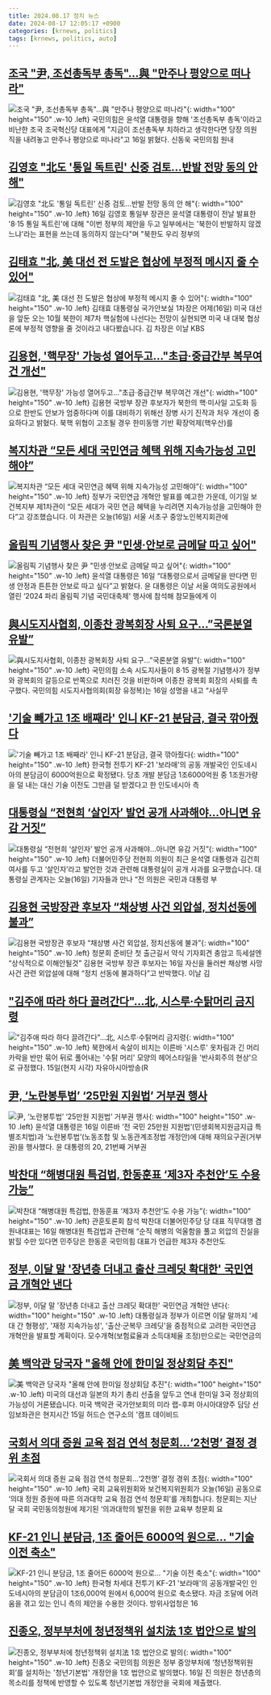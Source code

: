 ```yaml
---
title: 2024.08.17 정치 뉴스
date: 2024-08-17 12:05:17 +0900
categories: [krnews, politics]
tags: [krnews, politics, auto]
---
```

## [조국 "尹, 조선총독부 총독"…與 "만주나 평양으로 떠나라"](https://n.news.naver.com/mnews/article/015/0005022373)

![조국 "尹, 조선총독부 총독"…與 "만주나 평양으로 떠나라"](https://mimgnews.pstatic.net/image/origin/015/2024/08/16/5022373.jpg?type=nf220_150){: width="100" height="150" .w-10 .left}
국민의힘은 윤석열 대통령을 향해 '조선총독부 총독'이라고 비난한 조국 조국혁신당 대표에게 "지금이 조선총독부 치하라고 생각한다면 당장 의원직을 내려놓고 만주나 평양으로 떠나라"고 16일 밝혔다. 신동욱 국민의힘 원내

## [김영호 "北도 '통일 독트린' 신중 검토…반발 전망 동의 안 해"](https://n.news.naver.com/mnews/article/025/0003380231)

![김영호 "北도 '통일 독트린' 신중 검토…반발 전망 동의 안 해"](https://mimgnews.pstatic.net/image/origin/025/2024/08/16/3380231.jpg?type=nf220_150){: width="100" height="150" .w-10 .left}
16일 김영호 통일부 장관은 윤석열 대통령이 전날 발표한 '8·15 통일 독트린'에 대해 "이번 정부의 제안을 두고 일부에서는 '북한이 반발하지 않겠느냐'라는 표현을 쓰는데 동의하지 않는다"며 "북한도 우리 정부의

## [김태효 "北, 美 대선 전 도발은 협상에 부정적 메시지 줄 수 있어"](https://n.news.naver.com/mnews/article/057/0001836147)

![김태효 "北, 美 대선 전 도발은 협상에 부정적 메시지 줄 수 있어"](https://mimgnews.pstatic.net/image/origin/057/2024/08/17/1836147.jpg?type=nf220_150){: width="100" height="150" .w-10 .left}
김태효 대통령실 국가안보실 1차장은 어제(16일) 미국 대선을 앞둔 오는 10월 북한이 제7차 핵실험에 나선다는 전망이 실현되면 미국 내 대북 협상론에 부정적 영향을 줄 것이라고 내다봤습니다. 김 차장은 이날 KBS

## [김용현, '핵무장' 가능성 열어두고…"초급·중급간부 복무여건 개선"](https://n.news.naver.com/mnews/article/008/0005077723)

![김용현, '핵무장' 가능성 열어두고…"초급·중급간부 복무여건 개선"](https://mimgnews.pstatic.net/image/origin/008/2024/08/16/5077723.jpg?type=nf220_150){: width="100" height="150" .w-10 .left}
김용현 국방부 장관 후보자가 북한의 핵·미사일 고도화 등으로 한반도 안보가 엄중하다며 이를 대비하기 위해선 장병 사기 진작과 처우 개선이 중요하다고 밝혔다. 북핵 위협이 고조될 경우 한미동맹 기반 확장억제(핵우산)를

## [복지차관 “모든 세대 국민연금 혜택 위해 지속가능성 고민해야”](https://n.news.naver.com/mnews/article/056/0011782272)

![복지차관 “모든 세대 국민연금 혜택 위해 지속가능성 고민해야”](https://mimgnews.pstatic.net/image/origin/056/2024/08/16/11782272.jpg?type=nf220_150){: width="100" height="150" .w-10 .left}
정부가 국민연금 개혁안 발표를 예고한 가운데, 이기일 보건복지부 제1차관이 “모든 세대가 국민 연금 혜택을 누리려면 지속가능성을 고민해야 한다”고 강조했습니다. 이 차관은 오늘(16일) 서울 서초구 중앙노인복지회관에

## [올림픽 기념행사 찾은 尹 "민생·안보로 금메달 따고 싶어"](https://n.news.naver.com/mnews/article/015/0005022556)

![올림픽 기념행사 찾은 尹 "민생·안보로 금메달 따고 싶어"](https://mimgnews.pstatic.net/image/origin/015/2024/08/16/5022556.jpg?type=nf220_150){: width="100" height="150" .w-10 .left}
윤석열 대통령은 16일 “대통령으로서 금메달을 딴다면 민생 안정과 튼튼한 안보로 따고 싶다”고 밝혔다. 윤 대통령은 이날 서울 여의도공원에서 열린 ‘2024 파리 올림픽 기념 국민대축제' 행사에 참석해 참모들에게 이

## [與시도지사협회, 이종찬 광복회장 사퇴 요구…”국론분열 유발”](https://n.news.naver.com/mnews/article/023/0003852936)

![與시도지사협회, 이종찬 광복회장 사퇴 요구…”국론분열 유발”](https://mimgnews.pstatic.net/image/origin/023/2024/08/16/3852936.jpg?type=nf220_150){: width="100" height="150" .w-10 .left}
국민의힘 소속 시도지사들이 8·15 광복절 기념행사가 정부와 광복회의 갈등으로 반쪽으로 치러진 것을 비판하며 이종찬 광복회 회장의 사퇴를 촉구했다. 국민의힘 시도지사협의회(회장 유정복)는 16일 성명을 내고 “사실무

## ['기술 빼가고 1조 배째라' 인니 KF-21 분담금, 결국 깎아줬다](https://n.news.naver.com/mnews/article/050/0000078775)

!['기술 빼가고 1조 배째라' 인니 KF-21 분담금, 결국 깎아줬다](https://mimgnews.pstatic.net/image/origin/050/2024/08/16/78775.jpg?type=nf220_150){: width="100" height="150" .w-10 .left}
한국형 전투기 KF-21 '보라매'의 공동 개발국인 인도네시아의 분담금이 6000억원으로 확정됐다. 당초 개발 분담금 1조6000억원 중 1조원가량을 덜 내는 대신 기술 이전도 그만큼 덜 받겠다고 한 인도네시아 측

## [대통령실 “전현희 ‘살인자’ 발언 공개 사과해야…아니면 유감 거짓”](https://n.news.naver.com/mnews/article/056/0011782211)

![대통령실 “전현희 ‘살인자’ 발언 공개 사과해야…아니면 유감 거짓”](https://mimgnews.pstatic.net/image/origin/056/2024/08/16/11782211.jpg?type=nf220_150){: width="100" height="150" .w-10 .left}
더불어민주당 전현희 의원이 최근 윤석열 대통령과 김건희 여사를 두고 ‘살인자’라고 발언한 것과 관련해 대통령실이 공개 사과를 요구했습니다. 대통령실 관계자는 오늘(16일) 기자들과 만나 “전 의원은 국민과 대통령 부

## [김용현 국방장관 후보자 “채상병 사건 외압설,  정치선동에 불과”](https://n.news.naver.com/mnews/article/009/0005350954)

![김용현 국방장관 후보자 “채상병 사건 외압설,  정치선동에 불과”](https://mimgnews.pstatic.net/image/origin/009/2024/08/16/5350954.jpg?type=nf220_150){: width="100" height="150" .w-10 .left}
청문회 준비단 첫 출근길서 약식 기자회견 충암고 득세설엔 “상식적으로 이해안될것” 김용현 국방부 장관 후보자는 16일 자신을 둘러싼 채상병 사망 사건 관련 외압설에 대해 “정치 선동에 불과하다”고 반박했다. 이날 김

## ["김주애 따라 하다 끌려간다"…北, 시스루·수탉머리 금지령](https://n.news.naver.com/mnews/article/003/0012731505)

!["김주애 따라 하다 끌려간다"…北, 시스루·수탉머리 금지령](https://mimgnews.pstatic.net/image/origin/003/2024/08/16/12731505.jpg?type=nf220_150){: width="100" height="150" .w-10 .left}
북한에서 속살이 비치는 이른바 '시스루' 옷차림과 긴 머리카락을 반만 묶어 뒤로 풀어내는 '수탉 머리' 모양의 헤어스타일을 '반사회주의 현상'으로 규정했다. 15일(현지 시각) 자유아시아방송(R

## [尹, ‘노란봉투법’ ‘25만원 지원법’ 거부권 행사](https://n.news.naver.com/mnews/article/005/0001718443)

![尹, ‘노란봉투법’ ‘25만원 지원법’ 거부권 행사](https://mimgnews.pstatic.net/image/origin/005/2024/08/16/1718443.jpg?type=nf220_150){: width="100" height="150" .w-10 .left}
윤석열 대통령은 16일 이른바 ‘전 국민 25만원 지원법’(민생회복지원금지급 특별조치법)과 ‘노란봉투법’(노동조합 및 노동관계조정법 개정안)에 대해 재의요구권(거부권)을 행사했다. 윤 대통령의 20, 21번째 거부권

## [박찬대 “해병대원 특검법, 한동훈표 ‘제3자 추천안’도 수용 가능”](https://n.news.naver.com/mnews/article/366/0001012128)

![박찬대 “해병대원 특검법, 한동훈표 ‘제3자 추천안’도 수용 가능”](https://mimgnews.pstatic.net/image/origin/366/2024/08/16/1012128.jpg?type=nf220_150){: width="100" height="150" .w-10 .left}
관훈토론회 참석 박찬대 더불어민주당 당 대표 직무대행 겸 원내대표는 16일 해병대원 특검법과 관련해 “순직 해병의 억울함을 풀고 외압의 진실을 밝힐 수만 있다면 민주당은 한동훈 국민의힘 대표가 언급한 제3자 추천안도

## [정부, 이달 말 '장년층 더내고 출산 크레딧 확대한' 국민연금 개혁안 낸다](https://n.news.naver.com/mnews/article/008/0005077963)

![정부, 이달 말 '장년층 더내고 출산 크레딧 확대한' 국민연금 개혁안 낸다](https://mimgnews.pstatic.net/image/origin/008/2024/08/17/5077963.jpg?type=nf220_150){: width="100" height="150" .w-10 .left}
대통령실과 정부가 이르면 이달 말까지 '세대 간 형평성', '재정 지속가능성', '출산·군복무 크레딧'을 중점적으로 고려한 국민연금 개혁안을 발표할 계획이다. 모수개혁(보험료율과 소득대체율 조정)만으로는 국민연금의

## [美 백악관 당국자 "올해 안에 한미일 정상회담 추진"](https://n.news.naver.com/mnews/article/214/0001368200)

![美 백악관 당국자 "올해 안에 한미일 정상회담 추진"](https://mimgnews.pstatic.net/image/origin/214/2024/08/16/1368200.jpg?type=nf220_150){: width="100" height="150" .w-10 .left}
미국의 대선과 일본의 차기 총리 선출을 앞두고 연내 한미일 3국 정상회의 가능성이 거론됐습니다. 미국 백악관 국가안보회의 미라 랩-후퍼 아시아대양주 담당 선임보좌관은 현지시간 15일 허드슨 연구소의 '캠프 데이비드

## [국회서 의대 증원 교육 점검 연석 청문회…‘2천명’ 결정 경위 초점](https://n.news.naver.com/mnews/article/056/0011781822)

![국회서 의대 증원 교육 점검 연석 청문회…‘2천명’ 결정 경위 초점](https://mimgnews.pstatic.net/image/origin/056/2024/08/16/11781822.jpg?type=nf220_150){: width="100" height="150" .w-10 .left}
국회 교육위원회와 보건복지위원회가 오늘(16일) 공동으로 ‘의대 정원 증원에 따른 의과대학 교육 점검 연석 청문회’를 개최합니다. 청문회는 지난달 국회 국민동의청원에 제기된 ‘의과대학의 발전을 위한 교육부 청문회 요

## [KF-21 인니 분담금, 1조 줄어든 6000억 원으로… "기술 이전 축소"](https://n.news.naver.com/mnews/article/469/0000818048)

![KF-21 인니 분담금, 1조 줄어든 6000억 원으로… "기술 이전 축소"](https://mimgnews.pstatic.net/image/origin/469/2024/08/16/818048.jpg?type=nf220_150){: width="100" height="150" .w-10 .left}
한국형 차세대 전투기 KF-21 '보라매'의 공동개발국인 인도네시아의 분담금이 1조6,000억 원에서 6,000억 원으로 축소됐다. 자금 조달에 어려움을 겪고 있는 인니 측의 제안을 수용한 것이다. 방위사업청은 16

## [진종오, 정부부처에 청년정책위 설치法 1호 법안으로 발의](https://n.news.naver.com/mnews/article/277/0005459966)

![진종오, 정부부처에 청년정책위 설치法 1호 법안으로 발의](https://mimgnews.pstatic.net/image/origin/277/2024/08/16/5459966.jpg?type=nf220_150){: width="100" height="150" .w-10 .left}
진종오 국민의힘 의원은 정부 중앙부처에 ‘청년정책위원회’를 설치하는 '청년기본법' 개정안을 1호 법안으로 발의했다. 16일 진 의원은 청년층의 목소리를 정책에 반영할 수 있도록 청년기본법 개정안을 국회에 제출했다.

